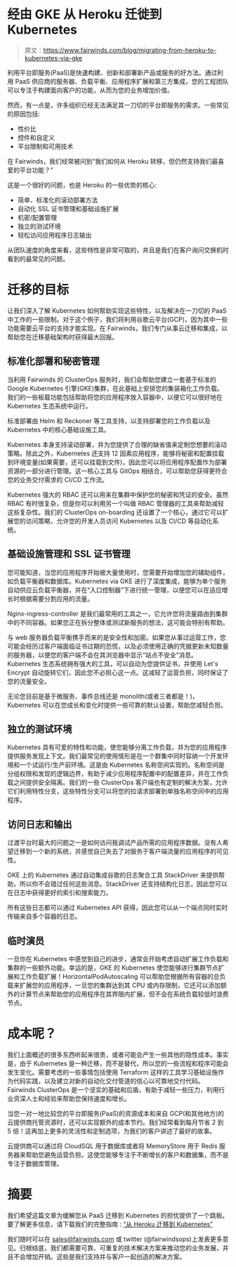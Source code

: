 # 经由 GKE 从 Heroku 迁徙到 Kubernetes

> 原文：<https://www.fairwinds.com/blog/migrating-from-heroku-to-kubernetes-via-gke>

 利用平台即服务(PaaS)是快速构建、创新和部署新产品或服务的好方法。通过利用 PaaS 供应商的服务器、负载平衡、应用程序扩展和第三方集成，您的工程团队可以专注于构建面向客户的功能，从而为您的业务增加价值。

然而，有一点是，许多组织已经无法满足其一刀切的平台即服务的需求。一些常见的原因包括:

*   性价比
*   控件和自定义
*   平台限制和可用技术

在 Fairwinds，我们经常被问到“我们如何从 Heroku 转移，但仍然支持我们最喜爱的平台功能？”

这是一个很好的问题，也是 Heroku 的一些优势的核心:

*   简单、标准化的滚动部署方法
*   自动化 SSL 证书管理和基础设施扩展
*   机密/配置管理
*   独立的测试环境
*   轻松访问应用程序日志输出

从团队速度的角度来看，这些特性是非常可取的，并且是我们在客户询问交换机时看到的最常见的问题。

# 迁移的目标

让我们深入了解 Kubernetes 如何帮助实现这些特性，以及解决在一刀切的 PaaS 中工作的一些限制。对于这个例子，我们将利用谷歌云平台(GCP)，因为其中一些功能需要云平台的支持才能实现。在 Fairwinds，我们专门从事云迁移和集成，以帮助您在迁移基础架构时获得最大回报。

## 标准化部署和秘密管理

当利用 Fairwinds 的 ClusterOps 服务时，我们会帮助您建立一套基于标准的 Google Kubernetes 引擎(GKE)集群，在此基础上安排您的集装箱化工作负载。我们的一些板载功能包括帮助将您的应用程序放入容器中，以便它可以很好地在 Kubernetes 生态系统中运行。

标准部署由 Helm 和 Reckoner 等工具支持，以支持部署您的工作负载以及 Kubernetes 中的核心基础设施工具。

Kubernetes 本身支持滚动部署，并为您提供了合理的缺省值来定制您想要的滚动策略。除此之外，Kubernetes 还支持 12 因素应用程序，能够将秘密和配置挂载到环境变量(如果需要，还可以挂载到文件)，因此您可以将应用程序配置作为部署资源的一部分进行管理。这一核心工具与 GitOps 相结合，可以帮助您获得更符合您的业务交付需求的 CI/CD 工作流。

Kubernetes 强大的 RBAC 还可以用来在集群中保护您的秘密和凭证的安全。虽然 RBAC 有时很复杂，但是你可以利用另一个叫做 RBAC 管理器的工具来帮助减轻这些复杂性。我们的 ClusterOps on-boarding 还设置了一个核心，通过它可以扩展您的访问策略，允许您的开发人员访问 Kubernetes 以及 CI/CD 等自动化系统。

## 基础设施管理和 SSL 证书管理

您可能知道，当您的应用程序开始被大量使用时，您需要开始增加您的辅助组件，如负载平衡器和数据库。Kubernetes via GKE 进行了深度集成，能够为单个服务自动供应云负载平衡器，并在“入口控制器”下进行统一管理，以便您可以在适应增长时根据需要分割应用的流量。

Nginx-ingress-controller 是我们最常用的工具之一，它允许您将流量路由到集群中的不同容器。如果您正在拆分整体或测试新服务的想法，这可能会特别有帮助。

与 web 服务器负载平衡携手而来的是安全性和加密。如果您从事过运营工作，您可能会经历过客户端面临证书过期的恐慌，以及必须使用正确的凭据更新未知数量的服务器，以便您的客户端不会在其浏览器中显示“站点不安全”消息。Kubernetes 生态系统拥有强大的工具，可以自动为您提供证书，并使用 Let's Encrypt 自动旋转它们，因此您不必担心这一点。这减轻了运营负担，同时保证了您的流量安全。

无论您目前是基于微服务、事件总线还是 monolith(或者三者都是！)，Kubernetes 可以在您成长和变化时提供一些可靠的默认设置，帮助您减轻负担。

## 独立的测试环境

Kubernetes 具有可爱的特性和功能，使您能够分离工作负载，并为您的应用程序提供服务发现上下文。我们最常见的使用情形是在一个群集中同时容纳一个开发环境和一个试运行/生产前环境。这是由 Kubernetes 名称空间实现的。名称空间是分组权限和发现的逻辑边界，有助于减少应用程序配置中的配置差异，并在工作负载之间提供安全隔离。我们的一些 ClusterOps 客户端也有定制的解决方案，允许它们利用特性分支，这些特性分支可以将您的拉请求部署到单独名称空间中的应用程序。

## 访问日志和输出

过渡平台时最大的问题之一是如何访问我调试产品所需的应用程序数据。没有人希望迁移到一个新的系统，并感觉自己失去了对服务于客户端流量的应用程序的可见性。

GKE 上的 Kubernetes 通过自动集成谷歌的日志聚合工具 StackDriver 来提供帮助，所以你不会错过任何这些消息。StackDriver 还支持结构化日志，因此您可以在日志中获得更好的索引和搜索能力。

所有这些日志都可以通过 Kubernetes API 获得，因此您可以从一个端点同时实时传输来自多个容器的日志。

## 临时演员

一旦你在 Kubernetes 中感觉到自己的进步，通常会开始考虑自动扩展工作负载和集群的一些额外功能。幸运的是，GKE 的 Kubernetes 使您能够进行集群节点扩展和工作负载扩展！HorizontalPodAutoscaling 可以帮助您根据所有容器的总负载来扩展您的应用程序，一旦您的集群达到其 CPU 或内存限制，它还可以添加额外的计算节点来帮助您的应用程序在其界限内扩展，但不会在系统负载较低时浪费节点。

# 成本呢？

我们上面概述的很多东西听起来很贵，或者可能会产生一些其他的隐性成本。事实是，由于 Kubernetes 是一种迁移，而不是替代，所以您的一些流程和程序可能会发生变化。需要考虑的一些事情包括使用 Terraform 这样的工具学习基础设施作为代码实践，以及建立对新的自动化交付管道的信心以可靠地交付代码。Fairwinds ClusterOps 是一个坚实的基础和后盾，有助于减轻一些压力，利用行业资深人士和经验来帮助您保持速度和增长。

当您一对一地比较您的平台即服务(PaaS)的资源成本和来自 GCP(和其他地方)的云提供商托管资源时，还可以实现额外的成本节约。我们经常看到每月节省 2 到 5 倍！这再加上更多的灵活性和定制选项，为我们的客户讲述了最好的故事。

云提供商可以通过将 CloudSQL 用于数据库或者将 MemoryStore 用于 Redis 服务器来帮助您避免运营负担。这使您能够专注于不断增长的客户和数据集，而不是专注于数据库管理。

# 摘要

我们希望这篇文章为缓解您从 PaaS 迁移到 Kubernetes 的担忧提供了一个跳板。要了解更多信息，请下载我们的完整指南 : [“从 Heroku 迁移到 Kubernetes”](/migratin-off-heroku)

我们随时可以在 sales@fairwinds.com 或 twitter (@fairwindsops)上发表更多意见。归根结底，我们都需要可靠、可重复的技术解决方案来推动您的业务发展，并且不会增加开销。这些是我们支持并与客户一起创造的解决方案。